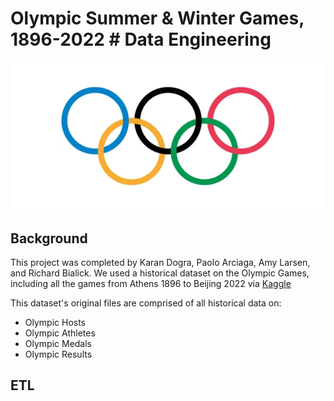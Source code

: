 # Olympic Summer & Winter Games, 1896-2022 # Data Engineering

![alt text](image.png)

## Background 
This project was completed by Karan Dogra, Paolo Arciaga, Amy Larsen, and Richard Bialick. We used a historical dataset on the Olympic Games, including all the games from Athens 1896 to Beijing 2022 via [Kaggle](https://www.kaggle.com/datasets/piterfm/olympic-games-medals-19862018) 

This dataset's original files are comprised of all historical data on: 
- Olympic Hosts
- Olympic Athletes
- Olympic Medals
- Olympic Results 

## ETL 
